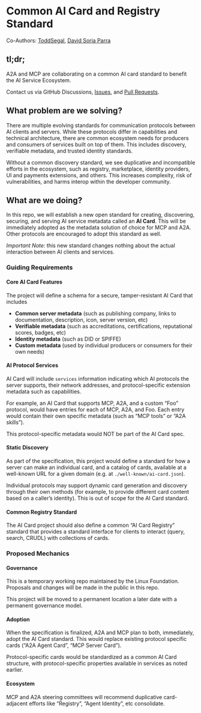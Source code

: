 # Common AI Card and Registry Standard
Co-Authors: [ToddSegal](https://github.com/ToddSegal), [David Soria Parra](https://github.com/dsp-ant) 

## tl;dr;
A2A and MCP are collaborating on a common AI card standard to benefit the AI Service Ecosystem. 

Contact us via GitHub Discussions, [Issues](https://github.com/Agent-Card/ai-card/issues), and [Pull Requests](https://github.com/Agent-Card/ai-card/pulls). 

## What problem are we solving?
There are multiple evolving standards for communication protocols between AI clients and servers. While these protocols differ in capabilities and technical architecture, there are common ecosystem needs for producers and consumers of services built on top of them. This includes discovery, verifiable metadata, and trusted identity standards. 

Without a common discovery standard, we see duplicative and incompatible efforts in the ecosystem, such as registry, marketplace, identity providers, UI and payments extensions, and others. This increases complexity, risk of vulnerabilities, and harms interop within the developer community. 

## What are we doing?
In this repo, we will establish a new open standard for creating, discovering, securing, and serving AI service metadata called an **AI Card**. This will be immediately adopted as the metadata solution of choice for MCP and A2A. Other protocols are encouraged to adopt this standard as well. 

*Important Note:* this new standard changes nothing about the actual interaction between AI clients and services. 

### Guiding Requirements

#### Core AI Card Features
The project will define a schema for a secure, tamper-resistant AI Card that includes 

* **Common server metadata** (such as publishing company, links to documentation, description, icon, server version, etc)
* **Verifiable metadata** (such as accreditations, certifications, reputational scores, badges, etc)
* **Identity metadata** (such as DID or SPIFFE)
* **Custom metadata** (used by individual producers or consumers for their own needs)

#### AI Protocol Services
AI Card will include `services` information indicating which AI protocols the server supports, their network addresses, and protocol-specific extension metadata such as capabilities. 

For example, an AI Card that supports MCP, A2A, and a custom “Foo” protocol, would have entries for each of MCP, A2A, and Foo. Each entry would contain their own specific metadata (such as “MCP tools” or “A2A skills”). 

This protocol-specific metadata would NOT be part of the AI Card spec. 

#### Static Discovery
As part of the specification, this project would define a standard for how a server can make an individual card, and a catalog of cards, available at a well-known URL for a given domain (e.g. at `./well-known/ai-card.json`). 

Individual protocols may support dynamic card generation and discovery through their own methods (for example, to provide different card content based on a caller’s identity). This is out of scope for the AI Card standard. 

#### Common Registry Standard

The AI Card project should also define a common “AI Card Registry” standard that provides a standard interface for clients to interact (query, search, CRUDL) with collections of cards. 

### Proposed Mechanics

#### Governance
This is a temporary working repo maintained by the Linux Foundation. Proposals and changes will be made in the public in this repo. 

This project will be moved to a permanent location a later date with a permanent governance model. 

#### Adoption
When the specification is finalized, A2A and MCP plan to both, immediately, adopt the AI Card standard. This would replace existing protocol specific cards (“A2A Agent Card”, “MCP Server Card”). 

Protocol-specific cards would be standardized as a common AI Card structure, with protocol-specific properties available in services as noted earlier. 

#### Ecosystem
MCP and A2A steering committees will recommend duplicative card-adjacent efforts like “Registry”, “Agent Identity”, etc consolidate. 


